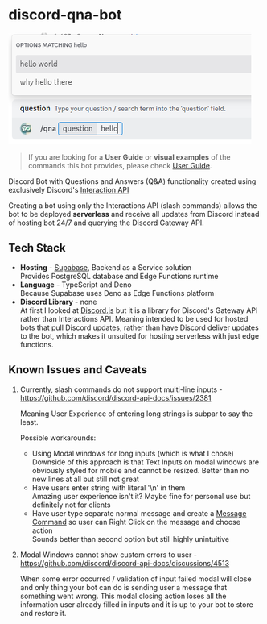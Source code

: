 # discord-qna-bot

![qna search](docs/assets/qna-search.png)

> If you are looking for a **User Guide** or **visual examples** of the commands this bot provides, please check [User Guide](docs/user-guide.md).

Discord Bot with Questions and Answers (Q&A) functionality created using exclusively Discord's [Interaction API](https://discord.com/developers/docs/interactions/application-commands)

Creating a bot using only the Interactions API (slash commands) allows the bot to be deployed **serverless** and receive all updates from Discord instead of hosting bot 24/7 and querying the Discord Gateway API.

## Tech Stack
- **Hosting** - [Supabase](https://supabase.com/), Backend as a Service solution  
    Provides PostgreSQL database and Edge Functions runtime
- **Language** - TypeScript and Deno  
    Because Supabase uses Deno as Edge Functions platform
- **Discord Library** - none  
    At first I looked at [Discord.js](https://github.com/discordjs/discord.js) but it is a library for Discord's Gateway API rather than Interactions API. Meaning intended to be used for hosted bots that pull Discord updates, rather than have Discord deliver updates to the bot, which makes it unsuited for hosting serverless with just edge functions.

## Known Issues and Caveats
1) Currently, slash commands do not support multi-line inputs - https://github.com/discord/discord-api-docs/issues/2381

    Meaning User Experience of entering long strings is subpar to say the least.

    Possible workarounds:
    - Using Modal windows for long inputs (which is what I chose)  
        Downside of this approach is that Text Inputs on modal windows are obviously styled for mobile and cannot be resized. Better than no new lines at all but still not great
    - Have users enter string with literal '\n' in them  
        Amazing user experience isn't it? Maybe fine for personal use but definitely not for clients
    - Have user type separate normal message and create a [Message Command](https://discord.com/developers/docs/interactions/application-commands#message-commands) so user can Right Click on the message and choose action  
        Sounds better than second option but still highly unintuitive

2) Modal Windows cannot show custom errors to user - https://github.com/discord/discord-api-docs/discussions/4513

    When some error occurred / validation of input failed modal will close and only thing your bot can do is sending user a message that something went wrong. This modal closing action loses all the information user already filled in inputs and it is up to your bot to store and restore it.
